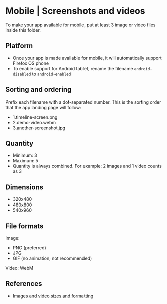 # Mobile | Screenshots and videos

To make your app available for mobile, put at least 3 image or video files inside this folder.

## Platform

* Once your app is made available for mobile, it will automatically support Firefox OS phone
* To enable support for Android tablet, rename the filename `android-disabled` to `android-enabled`

## Sorting and ordering

Prefix each filename with a dot-separated number. This is the sorting order that the app landing page will follow:
* 1.timeline-screen.png
* 2.demo-video.webm
* 3.another-screenshot.jpg

## Quantity

* Minimum: 3
* Maximum: 5
* Quantity is always combined. For example: 2 images and 1 video counts as 3

## Dimensions

* 320x480
* 480x800
* 540x960

## File formats

Image:
* PNG (preferred)
* JPG
* GIF (no animation; not recommended)

Video:
WebM

## References

* [Images and video sizes and formatting](http://developer.mozilla.org/apps)